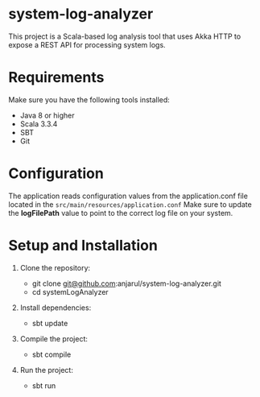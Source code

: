 # system-log-analyzer

This project is a Scala-based log analysis tool that uses Akka HTTP to expose a REST API for
processing system logs.

# Requirements
Make sure you have the following tools installed:

* Java 8 or higher
* Scala 3.3.4
* SBT
* Git

# Configuration
The application reads configuration values from the application.conf file located in the
`src/main/resources/application.conf`
Make sure to update the **logFilePath** value to point to the correct log file on your system.


# Setup and Installation
1. Clone the repository:
   * git clone git@github.com:anjarul/system-log-analyzer.git
   * cd systemLogAnalyzer

2. Install dependencies:
   * sbt update
3. Compile the project:
   * sbt compile
4. Run the project:
   * sbt run
